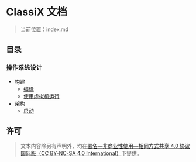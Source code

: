# ClassiX 文档

> 当前位置：index.md

## 目录

### 操作系统设计

- 构建
  - [编译](./os/build/complie.md)
  - [使用虚拟机运行](./os/build/emulation.md)
- 架构
  - [启动](./os/arch/boot.md)


## 许可

> 文本内容除另有声明外，均在[署名—非商业性使用—相同方式共享 4.0 协议国际版（CC BY-NC-SA 4.0 International）](https://creativecommons.org/licenses/by-nc-sa/4.0/)下提供。
